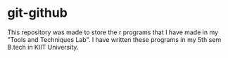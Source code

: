 # git-github
This repository was made to store the r programs that I have made in my "Tools and Techniques Lab".
I have written these programs in my 5th sem B.tech in KIIT University.
